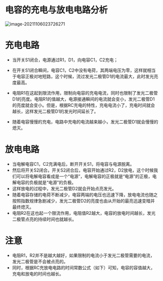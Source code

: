 # 电容的充电与放电电路分析

![image-20211106023726271](D:\截图\图片\image-20211106023726271.png)

# 充电电路

- 当开关S1闭合，电源通过R1，D1，向电容C1，C2充电；

- 在开关S1闭合瞬间，电容C1，C2中没有电荷，其两端电压为零，这样就相当于电容正极对地短路，这个时候，流过发光二极管D1的电流最大，此时发光亮度最高。

- 电阻R1在这起到限流作用，限制向电容的充电电流，同时也限制了发光二极管D1的亮度。电阻R1的值越大，电源接通瞬间的电流就会变小，发光二极管D1的亮度就会变小。但是，根据RC充电的特性，充电电流小了，充电时间就会越长，这样发光二极管D1的发光时间延长了。

- 随着电容慢慢的充电，电路中充电的电流越来越小，发光二极管D1就会慢慢的熄灭。

# 放电电路

- 当电解电容C1，C2充满电后，断开开关S1，将电容与电源脱离。
- 然后将开关S2闭合。开关S2闭合后，电容开始通过R2，D2放电，这个时候我们可以将电解电容看成是一个“电源”，电解电容的正极就是“电源”的正极，电解电容的负极就是“电源”的负极。
- 这样放电的过程中，发光二极管D2就会开始点亮发光。
- 随着电容存储的电荷不断减少，电容两端的电压也迅速下降，放电电流也随之按照指数规律急剧减少，发光二极管D2的亮度也由从开始的最亮迅速变暗并最终熄灭。
- 电阻R2在这也起一个限流作用，电阻值R2越大，电容的放电时间越长，发光二极管点亮的持续时间也就越长。

# 注意

- 电阻R1，R2并不是越大越好，如果限制的电流小于发光二极管需要的电流，发光二极管是不会被点亮的。
- 同时，根据RC充放电电路的时间常数公式（如下）可知，电容的容值越大，充电和放电的时间也越长。